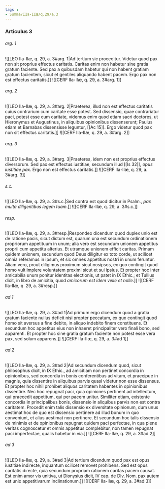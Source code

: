 ```yaml
---
tags : 
- Summa/IIa-IIæ/q.29/a.3
---
```


### Articulus 3

###### arg. 1
![[LEO IIa-IIæ, q. 29, a. 3#arg. 1|Ad tertium sic proceditur. Videtur quod pax non sit proprius effectus caritatis. Caritas enim non habetur sine gratia gratum faciente. Sed pax a quibusdam habetur qui non habent gratiam gratum facientem, sicut et gentiles aliquando habent pacem. Ergo pax non est effectus caritatis.]]
![[CERF IIa-IIæ, q. 29, a. 3#arg. 1]]

###### arg. 2
![[LEO IIa-IIæ, q. 29, a. 3#arg. 2|Praeterea, illud non est effectus caritatis cuius contrarium cum caritate esse potest. Sed dissensio, quae contrariatur paci, potest esse cum caritate, videmus enim quod etiam sacri doctores, ut Hieronymus et Augustinus, in aliquibus opinionibus dissenserunt; Paulus etiam et Barnabas dissensisse leguntur, [[Ac 15]]. Ergo videtur quod pax non sit effectus caritatis.]]
![[CERF IIa-IIæ, q. 29, a. 3#arg. 2]]

###### arg. 3
![[LEO IIa-IIæ, q. 29, a. 3#arg. 3|Praeterea, idem non est proprius effectus diversorum. Sed pax est effectus iustitiae, secundum illud [[Is 32]], *opus iustitiae pax*. Ergo non est effectus caritatis.]]
![[CERF IIa-IIæ, q. 29, a. 3#arg. 3]]

###### s.c.
![[LEO IIa-IIæ, q. 29, a. 3#s.c.|Sed contra est quod dicitur in Psalm., *pax multa diligentibus legem tuam*.]]
![[CERF IIa-IIæ, q. 29, a. 3#s.c.]]

###### resp.
![[LEO IIa-IIæ, q. 29, a. 3#resp.|Respondeo dicendum quod duplex unio est de ratione pacis, sicut dictum est, quarum una est secundum ordinationem propriorum appetituum in unum; alia vero est secundum unionem appetitus proprii cum appetitu alterius. Et utramque unionem efficit caritas. Primam quidem unionem, secundum quod Deus diligitur ex toto corde, ut scilicet omnia referamus in ipsum, et sic omnes appetitus nostri in unum feruntur. Aliam vero, prout diligimus proximum sicut nosipsos, ex quo contingit quod homo vult implere voluntatem proximi sicut et sui ipsius. Et propter hoc inter amicabilia unum ponitur identitas electionis, ut patet in IX Ethic.; et Tullius dicit, in libro de amicitia, quod *amicorum est idem velle et nolle*.]]
![[CERF IIa-IIæ, q. 29, a. 3#resp.]]

###### ad 1
![[LEO IIa-IIæ, q. 29, a. 3#ad 1|Ad primum ergo dicendum quod a gratia gratum faciente nullus deficit nisi propter peccatum, ex quo contingit quod homo sit aversus a fine debito, in aliquo indebito finem constituens. Et secundum hoc appetitus eius non inhaeret principaliter vero finali bono, sed apparenti. Et propter hoc sine gratia gratum faciente non potest esse vera pax, sed solum apparens.]]
![[CERF IIa-IIæ, q. 29, a. 3#ad 1]]

###### ad 2
![[LEO IIa-IIæ, q. 29, a. 3#ad 2|Ad secundum dicendum quod, sicut philosophus dicit, in IX Ethic., ad amicitiam non pertinet concordia in opinionibus, sed concordia in bonis conferentibus ad vitam, et praecipue in magnis, quia dissentire in aliquibus parvis quasi videtur non esse dissensus. Et propter hoc nihil prohibet aliquos caritatem habentes in opinionibus dissentire. Nec hoc repugnat paci, quia opiniones pertinent ad intellectum, qui praecedit appetitum, qui per pacem unitur. Similiter etiam, existente concordia in principalibus bonis, dissensio in aliquibus parvis non est contra caritatem. Procedit enim talis dissensio ex diversitate opinionum, dum unus aestimat hoc de quo est dissensio pertinere ad illud bonum in quo conveniunt, et alius aestimat non pertinere. Et secundum hoc talis dissensio de minimis et de opinionibus repugnat quidem paci perfectae, in qua plene veritas cognoscetur et omnis appetitus complebitur, non tamen repugnat paci imperfectae, qualis habetur in via.]]
![[CERF IIa-IIæ, q. 29, a. 3#ad 2]]

###### ad 3
![[LEO IIa-IIæ, q. 29, a. 3#ad 3|Ad tertium dicendum quod pax est opus iustitiae indirecte, inquantum scilicet removet prohibens. Sed est opus caritatis directe, quia secundum propriam rationem caritas pacem causat. Est enim amor vis unitiva, ut Dionysius dicit, IV cap. de Div. Nom. pax autem est unio appetitivarum inclinationum.]]
![[CERF IIa-IIæ, q. 29, a. 3#ad 3]]

